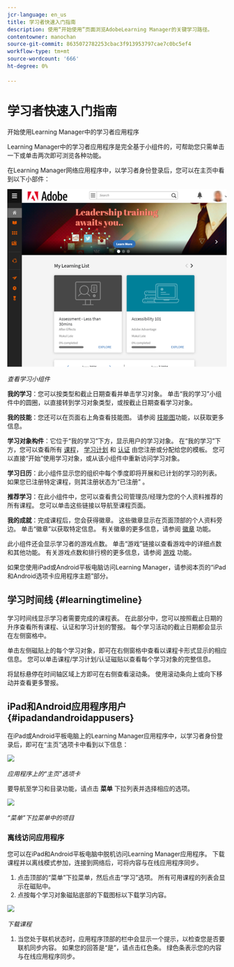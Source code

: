 ```yaml
---
jcr-language: en_us
title: 学习者快速入门指南
description: 使用“开始使用”页面浏览AdobeLearning Manager的关键学习路径。
contentowner: manochan
source-git-commit: 8635072782253cbac3f913953797cae7c0bc5ef4
workflow-type: tm+mt
source-wordcount: '666'
ht-degree: 0%

---
```




# 学习者快速入门指南

开始使用Learning Manager中的学习者应用程序

Learning Manager中的学习者应用程序是完全基于小组件的，可帮助您只需单击一下或单击两次即可浏览各种功能。

在Learning Manager网络应用程序中，以学习者身份登录后，您可以在主页中看到以下小部件：

![](assets/l-1.png)

*查看学习小组件*

**我的学习**：您可以按类型和截止日期查看并单击学习对象。 单击“我的学习”小组件中的圆圈，以直接转到学习对象类型，或按截止日期查看学习对象。

**我的技能**：您还可以在页面右上角查看技能图。 请参阅  [技能图](skills-levels.md)功能，以获取更多信息。

**学习对象构件**：它位于“我的学习”下方，显示用户的学习对象。 在“我的学习”下方，您可以查看所有  [课程](courses.md)，  [学习计划](learning-programs.md) 和  [认证](certifications.md) 由您注册或分配给您的模板。 您可以直接“开始”使用学习对象，或从该小组件中重新访问学习对象。

**学习日历**：此小组件显示您的组织中每个季度即将开展和已计划的学习的列表。 如果您已注册特定课程，则其注册状态为“已注册” 。

**推荐学习**：在此小组件中，您可以查看贵公司管理员/经理为您的个人资料推荐的所有课程。 您可以单击这些链接以导航至课程页面。

**我的成就**：完成课程后，您会获得徽章。 这些徽章显示在页面顶部的个人资料旁边。 单击“徽章”以获取特定信息。 有关徽章的更多信息，请参阅  [徽章](badges.md) 功能。

此小组件还会显示学习者的游戏点数。 单击“游戏”链接以查看游戏中的详细点数和其他功能。 有关游戏点数和排行榜的更多信息，请参阅  [游戏](gamification.md) 功能。

如果您使用iPad或Android平板电脑访问Learning Manager，请参阅本页的“iPad和Android选项卡应用程序主题”部分。

## 学习时间线 {#learningtimeline}

学习时间线显示学习者需要完成的课程表。 在此部分中，您可以按照截止日期的升序查看所有课程、认证和学习计划的警报。 每个学习活动的截止日期都会显示在左侧窗格中。

单击左侧磁贴上的每个学习对象，即可在右侧窗格中查看以课程卡形式显示的相应信息。 您可以单击课程/学习计划/认证磁贴以查看每个学习对象的完整信息。

将鼠标悬停在时间轴区域上方即可在右侧查看滚动条。 使用滚动条向上或向下移动并查看更多警报。

## iPad和Android应用程序用户 {#ipadandandroidappusers}

在iPad或Android平板电脑上的Learning Manager应用程序中，以学习者身份登录后，即可在“主页”选项卡中看到以下信息：

![](assets/screenshot-2015-08-07-12-24-40-e1439211134842.png)

*应用程序上的“主页”选项卡*

要导航至学习和目录功能，请点击 **菜单** 下拉列表并选择相应的选项。

![](assets/menu-ipad.png)

*“菜单”下拉菜单中的项目*

### 离线访问应用程序

您可以在iPad和Android平板电脑中脱机访问Learning Manager应用程序。 下载课程并以离线模式参加，连接到网络后，可将内容与在线应用程序同步。

1. 点击顶部的“菜单”下拉菜单，然后点击“学习”选项。 所有可用课程的列表会显示在磁贴中。
1. 点按每个学习对象磁贴底部的下载图标以下载学习内容。

![](assets/download-ipad.png)

*下载课程*

1. 当您处于联机状态时，应用程序顶部的栏中会显示一个提示，以检查您是否要联机同步内容。 如果您的回答是“是”，请点击红色条。 绿色条表示您的内容与在线应用程序同步。

<!--### Track device storage

You can monitor your device storage periodically.

Tap the profile icon at the upper-right corner of the app and tap **Device Storage** menu option.

![](assets/device-storage-option-ipad.png)

An app storage information dialog appears as shown below.

![](assets/device-storage-detailed-e1439211162955.png)

Using the app storage information, you can check the total space of device, app and the downloaded courses. This information enables you to download courses accordingly. To delete the downloaded courses in the device, tap X icon adjacent to each course name.-->
